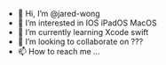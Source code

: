 - 👋 Hi, I’m @jared-wong
- 👀 I’m interested in IOS iPadOS MacOS
- 🌱 I’m currently learning Xcode swift
- 💞️ I’m looking to collaborate on ???
- 📫 How to reach me ...

<!---
jared-wong/jared-wong is a ✨ special ✨ repository because its `README.md` (this file) appears on your GitHub profile.
You can click the Preview link to take a look at your changes.
--->

